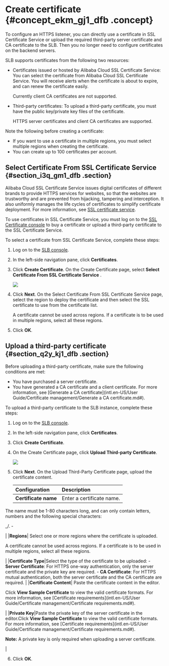 # Create certificate {#concept_ekm_gj1_dfb .concept}

To configure an HTTPS listener, you can directly use a certificate in SSL Certificate Service or upload the required third-party server certificate and CA certificate to the SLB. Then you no longer need to configure certificates on the backend servers.

SLB supports certificates from the following two resources:

-   Certificates issued or hosted by Alibaba Cloud SSL Certificate Service: You can select the certificate from Alibaba Cloud SSL Certificate Service. You will receive alerts when the certificate is about to expire, and can renew the certificate easily.

    Currently client CA certificates are not supported.

-   Third-party certificates: To upload a third-party certificate, you must have the public key/private key files of the certificate.

    HTTPS server certificates and client CA certificates are supported.


Note the following before creating a certificate:

-   If you want to use a certificate in multiple regions, you must select multiple regions when creating the certificate.
-   You can create up to 100 certificates per account.

## Select Certificate From SSL Certificate Service {#section_i3q_gm1_dfb .section}

Alibaba Cloud SSL Certificate Service issues digital certificates of different brands to provide HTTPS services for websites, so that the websites are trustworthy and are prevented from hijacking, tampering and interception. It also uniformly manages the life cycles of certificates to simplify certificate deployment. For more information, see [SSL certificate service](https://www.aliyun.com/product/cas?spm=5176.8142029.security.5.3dbd6d3ezWmWrn).

To use certificates in SSL Certificate Service, you must log on to the [SSL Certificate console](https://yundun.console.aliyun.com/?spm=5176.2020520001.106.d20cas.3c474bd31n23aP&p=cas#/cas/home) to buy a certificate or upload a third-party certificate to the SSL Certificate Service.

To select a certificate from SSL Certificate Service, complete these steps:

1.  Log on to the [SLB console](https://slb.console.aliyun.com/slb).
2.  In the left-side navigation pane, click **Certificates**.
3.  Click **Create Certificate**. On the Create Certificate page, select **Select Certificate From SSL Certificate Service** .

    ![](images/11881_en-US.png)

4.  Click **Next**. On the Select Certificate From SSL Certificate Service page, select the region to deploy the certificate and then select the SSL certificate to use from the certificate list.

    A certificate cannot be used across regions. If a certificate is to be used in multiple regions, select all these regions.

5.  Click **OK**.

## Upload a third-party certificate {#section_q2y_kj1_dfb .section}

Before uploading a third-party certificate, make sure the following conditions are met:

-   You have purchased a server certificate.
-   You have generated a CA certificate and a client certificate. For more information, see [Generate a CA certificate](intl.en-US/User Guide/Certificate management/Generate a CA certificate.md#).

To upload a third-party certificate to the SLB instance, complete these steps:

1.  Log on to the [SLB console](https://slb.console.aliyun.com/slb).
2.  In the left-side navigation pane, click **Certificates**.
3.  Click **Create Certificate**.
4.  On the Create Certificate page, click **Upload Third-party Certificate**.

    ![](images/11880_en-US.png)

5.  Click **Next**. On the Upload Third-Party Certificate page, upload the certificate content.

    |Configuration|Description |
    |:------------|:-----------|
    |**Certificate name**| Enter a certificate name.

 The name must be 1-80 characters long, and can only contain letters, numbers and the following special characters:

 \_/. -

 |
    |**Regions**| Select one or more regions where the certificate is uploaded.

 A certificate cannot be used across regions. If a certificate is to be used in multiple regions, select all these regions.

 |
    |**Certificate Type**|Select the type of the certificate to be uploaded:    -   **Server Certificate**: For HTTPS one-way authentication, only the server certificate and the private key are required.
    -   **CA Certificate**: For HTTPS mutual authentication, both the server certificate and the CA certificate are required.
|
    |**Certificate Content**| Paste the certificate content in the editor.

 Click **View Sample Certificate** to view the valid certificate formats. For more information, see [Certificate requirements](intl.en-US/User Guide/Certificate management/Certificate requirements.md#).

 |
    |**Private Key**|Paste the private key of the server certificate in the editor.Click **View Sample Certificate** to view the valid certificate formats. For more information, see [Certificate requirements](intl.en-US/User Guide/Certificate management/Certificate requirements.md#).

**Note:** A private key is only required when uploading a server certificate.

|

6.  Click **OK**.

